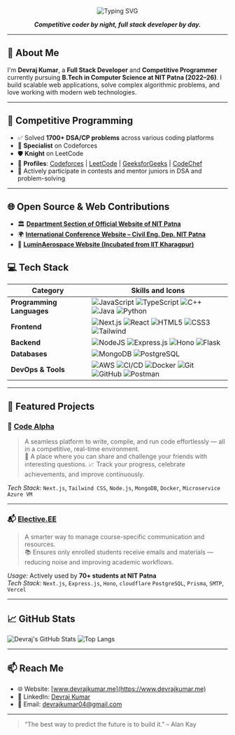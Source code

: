 <div align="center">
  <img src="https://readme-typing-svg.herokuapp.com?font=Sedan+SC&size=40&weight=600&duration=5000&pause=700&color=64748B&background=15151500&center=true&vCenter=true&random=false&width=800&lines=Hi+there%2C+I'm+Devraj+Kumar;Technology+and+Coding+Enthusiast" alt="Typing SVG"/>
</div>

<p align="center">
  <strong><i>Competitive coder by night, full stack developer by day.</i></strong>
</p>

---

## 👋 About Me


I'm **Devraj Kumar**, a **Full Stack Developer** and **Competitive Programmer** currently pursuing **B.Tech in Computer Science at NIT Patna (2022–26)**. I build scalable web applications, solve complex algorithmic problems, and love working with modern web technologies.

---

## 🧠 Competitive Programming

- ✅ Solved **1700+ DSA/CP problems** across various coding platforms  
- 🏅 **Specialist** on Codeforces  
- 🛡️ **Knight** on LeetCode  
- 🔗 **Profiles**:  [Codeforces](https://codeforces.com/profile/devraj_4) |  [LeetCode](https://leetcode.com/u/devraj_04/) |  [GeeksforGeeks](https://www.geeksforgeeks.org/user/devraj_04/) |  [CodeChef](https://www.codechef.com/users/devraj_04)  
- 💬 Actively participate in contests and mentor juniors in DSA and problem-solving  

---

## 🌐 Open Source & Web Contributions

- 🏛️ [**Department Section of Official Website of NIT Patna**](https://www.nitp.ac.in/)
- 🌍 [**International Conference Website – Civil Eng. Dep. NIT Patna**](https://iscesti2025.vercel.app)
- 🚀 [**LuminAerospace Website (Incubated from IIT Kharagpur)**](https://www.luminaerospace.tech)


## 💻 Tech Stack

| Category | Skills and Icons |
|----------|------------------|
| **Programming Languages** | ![JavaScript](https://img.shields.io/badge/javascript-%23323330.svg?style=for-the-badge&logo=javascript&logoColor=%23F7DF1E) ![TypeScript](https://img.shields.io/badge/typescript-%23007ACC.svg?style=for-the-badge&logo=typescript&logoColor=white) ![C++](https://img.shields.io/badge/c++-%2300599C.svg?style=for-the-badge&logo=c%2B%2B&logoColor=white) ![Java](https://img.shields.io/badge/Java-%23ED8B00.svg?style=for-the-badge&logo=java&logoColor=white) ![Python](https://img.shields.io/badge/python-%233776AB.svg?style=for-the-badge&logo=python&logoColor=white) |
| **Frontend** | ![Next.js](https://img.shields.io/badge/Next.js-%23000000.svg?style=for-the-badge&logo=nextdotjs&logoColor=white) ![React](https://img.shields.io/badge/react-%2320232a.svg?style=for-the-badge&logo=react&logoColor=%2361DAFB) ![HTML5](https://img.shields.io/badge/html5-%23E34F26.svg?style=for-the-badge&logo=html5&logoColor=white) ![CSS3](https://img.shields.io/badge/css3-%231572B6.svg?style=for-the-badge&logo=css3&logoColor=white) ![Tailwind](https://img.shields.io/badge/tailwindcss-%2338B2AC.svg?style=for-the-badge&logo=tailwind-css&logoColor=white) |
| **Backend** | ![NodeJS](https://img.shields.io/badge/node.js-%23339933.svg?style=for-the-badge&logo=node.js&logoColor=white) ![Express.js](https://img.shields.io/badge/express.js-%23000000.svg?style=for-the-badge&logo=express&logoColor=white) ![Hono](https://img.shields.io/badge/Hono-%23FF6C37.svg?style=for-the-badge&logo=cloudflare&logoColor=white) ![Flask](https://img.shields.io/badge/Flask-%2338B2AC.svg?style=for-the-badge&logo=flask&logoColor=white) |
| **Databases** | ![MongoDB](https://img.shields.io/badge/MongoDB-%2347A248.svg?style=for-the-badge&logo=mongodb&logoColor=white) ![PostgreSQL](https://img.shields.io/badge/PostgreSQL-%23336791.svg?style=for-the-badge&logo=postgresql&logoColor=white) |
| **DevOps & Tools** | ![AWS](https://img.shields.io/badge/AWS-%23FF9900.svg?style=for-the-badge&logo=amazonaws&logoColor=white) ![CI/CD](https://img.shields.io/badge/CI%2FCD-%230000FF.svg?style=for-the-badge&logo=githubactions&logoColor=white) ![Docker](https://img.shields.io/badge/Docker-%232496ED.svg?style=for-the-badge&logo=docker&logoColor=white) ![Git](https://img.shields.io/badge/Git-%23F05032.svg?style=for-the-badge&logo=Git&logoColor=white) ![GitHub](https://img.shields.io/badge/Github-%23181717.svg?style=for-the-badge&logo=Github&logoColor=white) ![Postman](https://img.shields.io/badge/Postman-%23FF6C37.svg?style=for-the-badge&logo=postman&logoColor=white) |

---

## 🚀 Featured Projects

### 🔧 [Code Alpha](https://github.com/devRojha/Code_Alpha_)
> A seamless platform to write, compile, and run code effortlessly — all in a competitive, real-time environment.  
> 🎯 A place where you can share and challenge your friends with interesting questions.
> 📈 Track your progress, celebrate achievements, and improve continuously.

_Tech Stack:_ `Next.js`, `Tailwind CSS`, `Node.js`, `MongoDB`, `Docker`, `Microservice` `Azure VM`

---

### 📬 [Elective.EE](https://github.com/devRojha/Elective)
> A smarter way to manage course-specific communication and resources.  
> 📚 Ensures only enrolled students receive emails and materials — reducing noise and improving academic workflows.

_Usage:_ Actively used by **70+ students at NIT Patna**  
_Tech Stack:_ `Next.js`, `Express.js`, `Hono`, `cloudflare` `PostgreSQL`, `Prisma`, `SMTP`, `Vercel`

---

## 📈 GitHub Stats

![Devraj's GitHub Stats](https://github-readme-stats.vercel.app/api?username=devRojha&show_icons=true&theme=tokyonight)
![Top Langs](https://github-readme-stats.vercel.app/api/top-langs/?username=devRojha&layout=compact&theme=tokyonight)

---

## 📫 Reach Me

- 🌐 Website: [www.devrajkumar.me](https://www.devrajkumar.me)
- 💼 LinkedIn: [Devraj Kumar](https://www.linkedin.com/in/devraj-kumar-5191ba250/)
- 📧 Email: devrajkumar04@gmail.com

---

> “The best way to predict the future is to build it.” – Alan Kay
